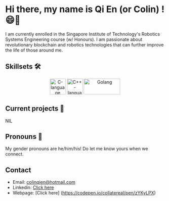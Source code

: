 # Hi there, my name is Qi En (or Colin) ! 😄🌠
I am currently enrolled in the Singapore Institute of Technology's Robotics Systems Engineering course (w/ Honours). I am passionate about revolutionary blockchain and robotics  technologies that can further improve the life of those around me.

## Skillsets 🛠️
<p align=center>
<img src="https://upload.wikimedia.org/wikipedia/commons/thumb/1/18/C_Programming_Language.svg/1200px-C_Programming_Language.svg.png" width=50 height=50 alt="C-language">
<img src="https://upload.wikimedia.org/wikipedia/commons/thumb/1/18/ISO_C%2B%2B_Logo.svg/1200px-ISO_C%2B%2B_Logo.svg.png" width=50 height=50 alt="C++-language">  
<img src="https://upload.wikimedia.org/wikipedia/commons/thumb/0/05/Go_Logo_Blue.svg/1200px-Go_Logo_Blue.svg.png" width=115 height=50 alt="Golang">  
</p>

## Current projects 🚧
NIL

## Pronouns 🌈
My gender pronouns are he/him/his! Do let me know yours when we connect. 


## Contact
- Email: colinqien@hotmail.com
- Linkedin: [Click here](www.linkedin.com/in/colinwqe)
- Webpage: [Click here] (https://codepen.io/collatereal/pen/zYKyLPX)

